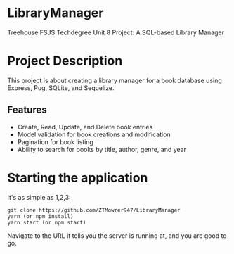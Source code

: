 # LibraryManager
Treehouse FSJS Techdegree Unit 8 Project: A SQL-based Library Manager

# Project Description
This project is about creating a library manager for a book database using Express, Pug, SQLite, and Sequelize.

## Features
- Create, Read, Update, and Delete book entries
- Model validation for book creations and modification
- Pagination for book listing
- Ability to search for books by title, author, genre, and year

# Starting the application
It's as simple as 1,2,3:
```
git clone https://github.com/ZTMowrer947/LibraryManager
yarn (or npm install)
yarn start (or npm start)
```

Navigate to the URL it tells you the server is running at, and you are good to go.
